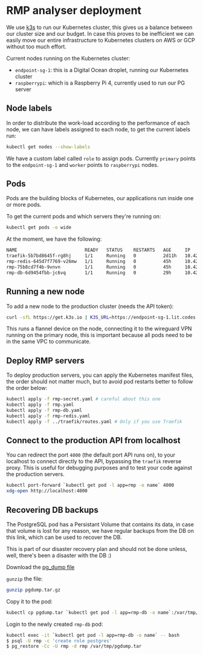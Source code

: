 # RMP analyser deployment

We use [k3s](https://k3s.io/) to run our Kubernetes cluster, this gives us
a balance between our cluster size and our budget. In case this proves to be
inefficient we can easily move our entire infrastructure to Kubernetes clusters
on AWS or GCP without too much effort.

Current nodes running on the Kubernetes cluster:

- `endpoint-sg-1`: this is a Digital Ocean droplet, running our Kubernetes cluster
- `raspberrypi`: which is a Raspberry Pi 4, currently used to run our PG server

## Node labels

In order to distribute the work-load according to the performance of each node,
we can have labels assigned to each node, to get the current labels run:

```bash
kubectl get nodes --show-labels
```

We have a custom label called `role` to assign pods. Currently `primary` points
to the `endpoint-sg-1` and `worker` points to `raspberrypi` nodes.

## Pods

Pods are the building blocks of Kubernetes, our applications run inside one or
more pods.

To get the current pods and which servers they're running on:

```bash
kubectl get pods -o wide
```

At the moment, we have the following:

```bash
NAME                         READY   STATUS    RESTARTS   AGE     IP           NODE
traefik-5b7bd8645f-rg8hj     1/1     Running   0          2d11h   10.42.0.62   endpoint-sg-1
rmp-redis-645d7f7769-v26mw   1/1     Running   0          45h     10.42.0.68   endpoint-sg-1
rmp-75b8cd7f4b-9vnvn         1/1     Running   0          45h     10.42.0.69   endpoint-sg-1
rmp-db-6d9454fbb-jc6vq       1/1     Running   0          29h     10.42.3.44   raspberrypi
```

## Running a new node

To add a new node to the production cluster (needs the API token):

```bash
curl -sfL https://get.k3s.io | K3S_URL=https://endpoint-sg-1.lit.codes:6443 K3S_TOKEN='[API TOKEN]' sh -
```

This runs a flannel device on the node, connecting it to the wireguard VPN
running on the primary node, this is important because all pods need to be in
the same VPC to communicate.

## Deploy RMP servers

To deploy production servers, you can apply the Kubernetes manifest files, the
order should not matter much, but to avoid pod restarts better to follow the
order below:

```bash
kubectl apply -f rmp-secret.yaml # careful about this one
kubectl apply -f rmp.yaml
kubectl apply -f rmp-db.yaml
kubectl apply -f rmp-redis.yaml
kubectl apply -f ../traefik/routes.yaml # Only if you use Traefik
```

## Connect to the production API from localhost

You can redirect the port `4000` (the default port API runs on), to your
localhost to connect directly to the API, bypassing the `traefik` reverse
proxy. This is useful for debugging purposes and to test your code against the
production servers.

```bash
kubectl port-forward `kubectl get pod -l app=rmp -o name` 4000
xdg-open http://localhost:4000
```

## Recovering DB backups

The PostgreSQL pod has a Persistant Volume that contains its data, in case that
volume is lost for any reason, we have regular backups from the DB on this
link, which can be used to recover the DB.

This is part of our disaster recovery plan and should not be done unless, well,
there's been a disaster with the DB :)

Download the [pg_dump
file](https://drive.google.com/file/d/1n1w6wdfBg7cgdpXkFOTCOmkr5oEOr45j/view?usp=sharing)

`gunzip` the file:

```bash
gunzip pgdump.tar.gz
```

Copy it to the pod:

```bash
kubectl cp pgdump.tar `kubectl get pod -l app=rmp-db -o name`:/var/tmp/pgdump.tar
```

Login to the newly created `rmp-db` pod:

```bash
kubectl exec -it `kubectl get pod -l app=rmp-db -o name` -- bash
$ psql -U rmp -c 'create role postgres'
$ pg_restore -Cc -U rmp -d rmp /var/tmp/pgdump.tar
```
